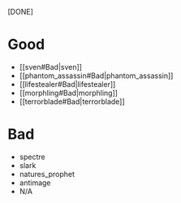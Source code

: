 [DONE]
# Good
- [[sven#Bad|sven]]
- [[phantom_assassin#Bad|phantom_assassin]]
- [[lifestealer#Bad|lifestealer]]
- [[morphling#Bad|morphling]]
- [[terrorblade#Bad|terrorblade]]
# Bad
- spectre
- slark
- natures_prophet
- antimage
- N/A